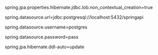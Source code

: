 <p>spring.jpa.properties.hibernate.jdbc.lob.non_contextual_creation=true</p>
<p>spring.datasource.url=jdbc:postgresql://localhost:5432/springapi</p>
<p>spring.datasource.username=postgres</p>
<p>spring.datasource.password=pass</p>
<p>spring.jpa.hibernate.ddl-auto=update</p>
